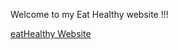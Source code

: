 Welcome to my Eat Healthy website !!!

[eatHealthy Website](https://mohibullahkamal.github.io/eatHealthyWebsite/)
